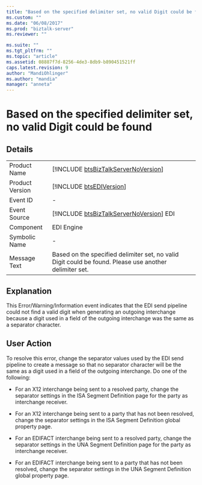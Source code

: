 ```yaml
---
title: "Based on the specified delimiter set, no valid Digit could be found | Microsoft Docs"
ms.custom: ""
ms.date: "06/08/2017"
ms.prod: "biztalk-server"
ms.reviewer: ""

ms.suite: ""
ms.tgt_pltfrm: ""
ms.topic: "article"
ms.assetid: 08887f7d-8256-4de3-8db9-b890451521ff
caps.latest.revision: 9
author: "MandiOhlinger"
ms.author: "mandia"
manager: "anneta"
---
```

# Based on the specified delimiter set, no valid Digit could be found
## Details  
  
|                 |                                                                                                        |
|-----------------|--------------------------------------------------------------------------------------------------------|
|  Product Name   |          [!INCLUDE [btsBizTalkServerNoVersion](../includes/btsbiztalkservernoversion-md.md)]           |
| Product Version |                      [!INCLUDE [btsEDIVersion](../includes/btsediversion-md.md)]                       |
|    Event ID     |                                                   -                                                    |
|  Event Source   |        [!INCLUDE [btsBizTalkServerNoVersion](../includes/btsbiztalkservernoversion-md.md)] EDI         |
|    Component    |                                               EDI Engine                                               |
|  Symbolic Name  |                                                   -                                                    |
|  Message Text   | Based on the specified delimiter set, no valid Digit could be found. Please use another delimiter set. |
  
## Explanation  
 This Error/Warning/Information event indicates that the EDI send pipeline could not find a valid digit when generating an outgoing interchange because a digit used in a field of the outgoing interchange was the same as a separator character.  
  
## User Action  
 To resolve this error, change the separator values used by the EDI send pipeline to create a message so that no separator character will be the same as a digit used in a field of the outgoing interchange. Do one of the following:  
  
-   For an X12 interchange being sent to a resolved party, change the separator settings in the ISA Segment Definition page for the party as interchange receiver.  
  
-   For an X12 interchange being sent to a party that has not been resolved, change the separator settings in the ISA Segment Definition global property page.  
  
-   For an EDIFACT interchange being sent to a resolved party, change the separator settings in the UNA Segment Definition page for the party as interchange receiver.  
  
-   For an EDIFACT interchange being sent to a party that has not been resolved, change the separator settings in the UNA Segment Definition global property page.